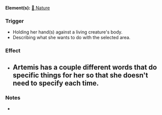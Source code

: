 **Element(s):** [🌿 Nature](<../../../Magic/Elements/🌿 Nature.md>)
### Trigger
- Holding her hand(s) against a living creature's body.
- Describing what she wants to do with the selected area.
### Effect
- Artemis has a couple different words that do specific things for her so that she doesn't need to specify each time.
	- 
### Notes
- 